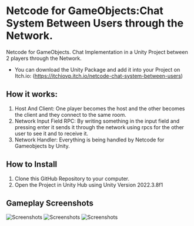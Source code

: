 # Netcode for GameObjects:Chat System Between Users through the Network.
Netcode for GameObjects. Chat Implementation in a Unity Project between 2 players through the Network.
- You can download the Unity Package and add it into your Project on Itch.io: (https://itchiovp.itch.io/netcode-chat-system-between-users)

## How it works:
1. Host And Client: One player becomes the host and the other becomes the client and they connect to the same room.
2. Network Input Field RPC: By writing something in the input field and pressing enter it sends it through the network using rpcs for the other user to see it and to receive it.
3. Network Handler: Everything is being handled by Netcode for Gameobjects by Unity.
## How to Install
1. Clone this GitHub Repository to your computer.
2. Open the Project in Unity Hub using Unity Version 2022.3.8f1

## Gameplay Screenshots
![Screenshots](https://img.itch.zone/aW1hZ2UvMjUxMzUzNS8xNDk0MTE5NC5wbmc=/original/8hnSQD.png)
![Screenshots](https://img.itch.zone/aW1hZ2UvMjUxMzUzNS8xNDk0MTE5NS5wbmc=/original/0K%2BpsO.png)
![Screenshots](https://img.itch.zone/aW1hZ2UvMjUxMzUzNS8xNDk0MTE5Ni5wbmc=/original/8gYpS%2B.png)
